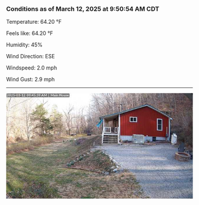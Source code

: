 ### Conditions as of March 12, 2025 at 9:50:54 AM CDT 

Temperature: 64.20 &deg;F

Feels like: 64.20 &deg;F

Humidity: 45%

Wind Direction: ESE

Windspeed: 2.0 mph

Wind Gust: 2.9 mph

---

<img src="./images/latest.jpeg"/>

